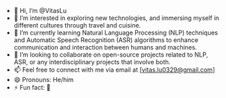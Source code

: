 - 👋 Hi, I’m @VitasLu
- 👀 I’m interested in exploring new technologies, and immersing myself in different cultures through travel and cuisine.
- 🌱 I’m currently learning Natural Language Processing (NLP) techniques and Automatic Speech Recognition (ASR) algorithms to enhance communication and interaction between humans and machines.
- 💞️ I’m looking to collaborate on open-source projects related to NLP, ASR, or any interdisciplinary projects that involve both.
- 📫 Feel free to connect with me via email at [vitas.lu0329@gmail.com] 
- 😄 Pronouns: He/him
- ⚡ Fun fact: 🧐

<!---
VitasLu/VitasLu is a ✨ special ✨ repository because its `README.md` (this file) appears on your GitHub profile.
You can click the Preview link to take a look at your changes.
--->
